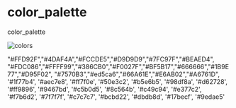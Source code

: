 # color_palette
 color_palette

 ![colors]('color_palette.png')

"#FFD92F","#4DAF4A","#FCCDE5","#D9D9D9","#7FC97F","#BEAED4",
"#FDC086","#FFFF99","#386CB0","#F0027F","#BF5B17","#666666","#1B9E77","#D95F02",
"#7570B3","#ed5ca6","#66A61E","#E6AB02","#A6761D", '#1f77b4',  '#aec7e8', '#ff7f0e', '#50e3c2', '#b5e6b5', '#98df8a', '#d62728', '#ff9896', '#9467bd',
'#c5b0d5', '#8c564b', '#c49c94', '#e377c2', '#f7b6d2', '#7f7f7f', '#c7c7c7', '#bcbd22', '#dbdb8d', '#17becf', '#9edae5'
